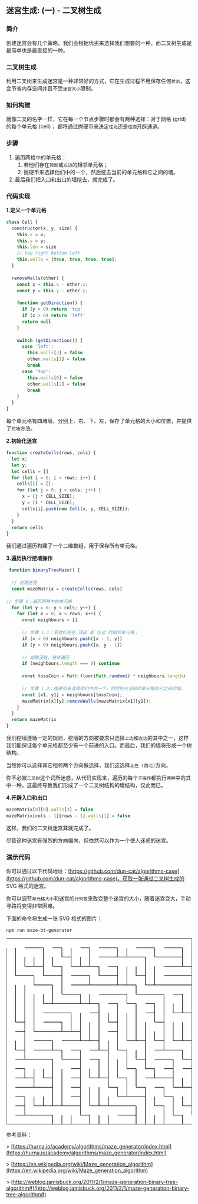 ## 迷宫生成: (一) - 二叉树生成 
### 简介

创建迷宫会有几个策略，我们会根据优劣来选择我们想要的一种，而二叉树生成是最简单也是最直接的一种。

### 二叉树生成

利用二叉树来生成迷宫是一种非常好的方式，它在生成过程不用保存任何`状态`，这会节省内存空间并且不受`迷宫大小`限制。

### 如何构建

就像二叉的名字一样，它在每一个节点步骤时都会有两种选择：对于网格 (grid) 的每个单元格 (cell) ，都将通过抛硬币来决定`往北`还是`往西`开辟通道。

### 步骤

1. 遍历网格中的单元格：
   1. 若他们存在`顶部`或`左边`的相邻单元格；
   2. 抛硬币来选择他们中的一个，然后挖去当前的单元格和它之间的墙。
2. 最后我们把入口和出口的墙挖去，就完成了。

### 代码实现

**1.定义一个单元格**

``` javascript
class Cell {
  constructor(x, y, size) {
    this.x = x;
    this.y = y;
    this.len = size
    // top right bottom left
    this.walls = [true, true, true, true];
  }

  removeWalls(other) {
    const x = this.x - other.x;
    const y = this.y - other.y;

    function getDirection() {
      if (y > 0) return 'top'
      if (x > 0) return 'left'
      return null
    }

    switch (getDirection()) {
      case 'left':
        this.walls[3] = false
        other.walls[1] = false
        break
      case 'top':
        this.walls[0] = false
        other.walls[2] = false
        break
    }
  }
}
```

每个单元格有四堵墙，分别上、右、下、左，保存了单元格的大小和位置，并提供了`挖墙`方法。

**2.初始化迷宫**

``` javascript
function createCells(rows, cols) {
  let x;
  let y;
  let cells = []
  for (let i = 0; i < rows; i++) {
    cells[i] = [];
    for (let j = 0; j < cols; j++) {
      x = (j * CELL_SIZE);
      y = (i * CELL_SIZE);
      cells[i].push(new Cell(x, y, CELL_SIZE));
    }
  }
  return cells
}
```

我们通过遍历构建了一个二维数组，用于保存所有单元格。

**3.遍历执行挖墙操作**

``` javascript
 function binaryTreeMaze() {

  // 创建迷宫
  const mazeMatrix = createCells(rows, cols)

// 步骤 1：遍历网格中的单元格
  for (let y = 0; y < cols; y++) {
    for (let x = 0; x < rows; x++) {
      const neighbours = []

      // 步骤 1.1：若他们存在`顶部`或`左边`的相邻单元格；
      if (x > 0) neighbours.push([x - 1, y])
      if (y > 0) neighbours.push([x, y - 1])

      // 如果没有，继续遍历
      if (neighbours.length === 0) continue

      const tossCoin = Math.floor(Math.random() * neighbours.length)

      // 步骤 1.2：抛硬币来选择他们中的一个，然后挖去当前的单元格和它之间的墙。
      const [x1, y1] = neighbours[tossCoin];
      mazeMatrix[x][y].removeWalls(mazeMatrix[x1][y1]);
    }
  }
  return mazeMatrix
}
```

我们挖墙遵循一定的规则，挖墙的方向被要求只选择`上边`和`左边`的其中之一，这样我们能保证每个单元格都至少有一个前进的入口。而最后，我们的墙将形成一个树结构。

当然你可以选择其它相邻两个方向做选择，我们这选择`上左 (西北)`方向。

你不必被`二叉树`这个词所迷惑，从代码实现来，遍历的每个`子操作`都执行`两种`中的其中一种，这最终导致我们形成了一个二叉树结构的墙结构，仅此而已。

**4.开辟入口和出口**

``` javascript
mazeMatrix[0][0].walls[3] = false
mazeMatrix[cols - 1][rows - 1].walls[1] = false
```

这样，我们的二叉树迷宫算就完成了。

尽管这种迷宫有强烈的方向偏向，但依然可以作为一个使人迷惑的迷宫。

### 演示代码

你可以通过以下代码地址：[https://github.com/dun-cat/algorithms-case](https://github.com/dun-cat/algorithms-case)，获取一张通过二叉树生成的 SVG 格式的迷宫。

你可以调节`单元格大小`和迷宫的`行列数`来改变整个迷宫的大小，随着迷宫变大，手动寻路将变得非常困难。

下面的命令将生成一张 SVG 格式的图片：

``` bash
npm run maze-bt-generator
```

<img src='maze-bt.svg' style="max-wdith:100%" />

参考资料：

\> [https://hurna.io/academy/algorithms/maze_generator/index.html](https://hurna.io/academy/algorithms/maze_generator/index.html)

\> [https://en.wikipedia.org/wiki/Maze_generation_algorithm](https://en.wikipedia.org/wiki/Maze_generation_algorithm)

\> [http://weblog.jamisbuck.org/2011/2/1/maze-generation-binary-tree-algorithm#](http://weblog.jamisbuck.org/2011/2/1/maze-generation-binary-tree-algorithm#)

